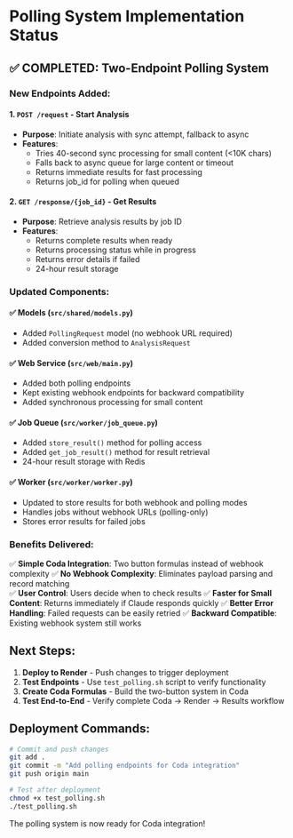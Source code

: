 # Polling System Implementation Status

## ✅ COMPLETED: Two-Endpoint Polling System

### New Endpoints Added:

#### 1. `POST /request` - Start Analysis
- **Purpose**: Initiate analysis with sync attempt, fallback to async
- **Features**:
  - Tries 40-second sync processing for small content (<10K chars)
  - Falls back to async queue for large content or timeout
  - Returns immediate results for fast processing
  - Returns job_id for polling when queued

#### 2. `GET /response/{job_id}` - Get Results  
- **Purpose**: Retrieve analysis results by job ID
- **Features**:
  - Returns complete results when ready
  - Returns processing status while in progress
  - Returns error details if failed
  - 24-hour result storage

### Updated Components:

#### ✅ Models (`src/shared/models.py`)
- Added `PollingRequest` model (no webhook URL required)
- Added conversion method to `AnalysisRequest`

#### ✅ Web Service (`src/web/main.py`)
- Added both polling endpoints
- Kept existing webhook endpoints for backward compatibility
- Added synchronous processing for small content

#### ✅ Job Queue (`src/worker/job_queue.py`)
- Added `store_result()` method for polling access
- Added `get_job_result()` method for result retrieval
- 24-hour result storage with Redis

#### ✅ Worker (`src/worker/worker.py`) 
- Updated to store results for both webhook and polling modes
- Handles jobs without webhook URLs (polling-only)
- Stores error results for failed jobs

### Benefits Delivered:

✅ **Simple Coda Integration**: Two button formulas instead of webhook complexity
✅ **No Webhook Complexity**: Eliminates payload parsing and record matching  
✅ **User Control**: Users decide when to check results
✅ **Faster for Small Content**: Returns immediately if Claude responds quickly
✅ **Better Error Handling**: Failed requests can be easily retried
✅ **Backward Compatible**: Existing webhook system still works

## Next Steps:

1. **Deploy to Render** - Push changes to trigger deployment
2. **Test Endpoints** - Use `test_polling.sh` script to verify functionality  
3. **Create Coda Formulas** - Build the two-button system in Coda
4. **Test End-to-End** - Verify complete Coda → Render → Results workflow

## Deployment Commands:

```bash
# Commit and push changes
git add .
git commit -m "Add polling endpoints for Coda integration"
git push origin main

# Test after deployment
chmod +x test_polling.sh
./test_polling.sh
```

The polling system is now ready for Coda integration!
